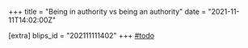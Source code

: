 +++
title = "Being in authority vs being an authority"
date = "2021-11-11T14:02:00Z"

[extra]
blips_id = "202111111402"
+++
[#todo](/blips/tags/todo) 
